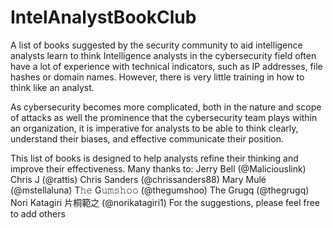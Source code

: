 # IntelAnalystBookClub
A list of books suggested by the security community to aid intelligence analysts learn to think
Intelligence analysts in the cybersecurity field often have a lot of experience with technical indicators, such as
IP addresses, file hashes or domain names. However, there is very little training in how to think like an analyst.

As cybersecurity becomes more complicated, both in the nature and scope of attacks as well the prominence that the 
cybersecurity team plays within an organization, it is imperative for analysts to be able to think clearly, understand
their biases, and effective communicate their position. 

This list of books is designed to help analysts refine their thinking and improve their effectiveness. Many thanks to:
Jerry Bell (@Maliciouslink)
Chris J (@rattis)
Chris Sanders (@chrissanders88) 
Mary Mulé (@mstellaluna)
T𝚑𝚎 G𝚞𝚖𝚜𝚑𝚘𝚘 (@thegumshoo)
The Grugq (@thegrugq)
Nori Katagiri 片桐範之 (@norikatagiri1)
For the suggestions, please feel free to add others
